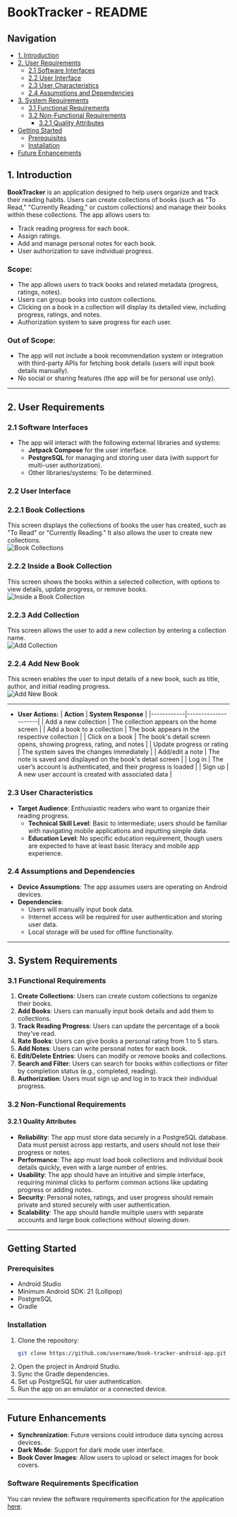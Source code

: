 # BookTracker - README

## Navigation
- [1. Introduction](#1-introduction)
- [2. User Requirements](#2-user-requirements)
  - [2.1 Software Interfaces](#21-software-interfaces)
  - [2.2 User Interface](#22-user-interface)
  - [2.3 User Characteristics](#23-user-characteristics)
  - [2.4 Assumptions and Dependencies](#24-assumptions-and-dependencies)
- [3. System Requirements](#3-system-requirements)
  - [3.1 Functional Requirements](#31-functional-requirements)
  - [3.2 Non-Functional Requirements](#32-non-functional-requirements)
    - [3.2.1 Quality Attributes](#321-quality-attributes)
- [Getting Started](#getting-started)
  - [Prerequisites](#prerequisites)
  - [Installation](#installation)
- [Future Enhancements](#future-enhancements)

## 1. Introduction

**BookTracker** is an application designed to help users organize and track their reading habits. Users can create collections of books (such as "To Read," "Currently Reading," or custom collections) and manage their books within these collections. The app allows users to:
- Track reading progress for each book.
- Assign ratings.
- Add and manage personal notes for each book.
- User authorization to save individual progress.

### Scope:
- The app allows users to track books and related metadata (progress, ratings, notes).
- Users can group books into custom collections.
- Clicking on a book in a collection will display its detailed view, including progress, ratings, and notes.
- Authorization system to save progress for each user.

### Out of Scope:
- The app will not include a book recommendation system or integration with third-party APIs for fetching book details (users will input book details manually).
- No social or sharing features (the app will be for personal use only).

---

## 2. User Requirements

### 2.1 Software Interfaces
- The app will interact with the following external libraries and systems:
  - **Jetpack Compose** for the user interface.
  - **PostgreSQL** for managing and storing user data (with support for multi-user authorization).
  - Other libraries/systems: To be determined.

### 2.2 User Interface

### 2.2.1 Book Collections
This screen displays the collections of books the user has created, such as "To Read" or "Currently Reading." It also allows the user to create new collections.  
![Book Collections](https://github.com/Krame1S/book-tracker-android-app/blob/main/docs/mockups/5470077955028935147.jpg)

### 2.2.2 Inside a Book Collection
This screen shows the books within a selected collection, with options to view details, update progress, or remove books.  
![Inside a Book Collection](https://github.com/Krame1S/book-tracker-android-app/blob/main/docs/mockups/5470077955028935148.jpg)

### 2.2.3 Add Collection
This screen allows the user to add a new collection by entering a collection name.  
![Add Collection](https://github.com/Krame1S/book-tracker-android-app/blob/main/docs/mockups/5470077955028935149.jpg)

### 2.2.4 Add New Book
This screen enables the user to input details of a new book, such as title, author, and initial reading progress.  
![Add New Book](https://github.com/Krame1S/book-tracker-android-app/blob/main/docs/mockups/5470077955028935150.jpg)

---
  
- **User Actions:**
  | **Action** | **System Response** |
  |------------|---------------------|
  | Add a new collection | The collection appears on the home screen |
  | Add a book to a collection | The book appears in the respective collection |
  | Click on a book | The book's detail screen opens, showing progress, rating, and notes |
  | Update progress or rating | The system saves the changes immediately |
  | Add/edit a note | The note is saved and displayed on the book's detail screen |
  | Log in | The user’s account is authenticated, and their progress is loaded |
  | Sign up | A new user account is created with associated data |

### 2.3 User Characteristics
- **Target Audience**: Enthusiastic readers who want to organize their reading progress.
  - **Technical Skill Level**: Basic to intermediate; users should be familiar with navigating mobile applications and inputting simple data.
  - **Education Level**: No specific education requirement, though users are expected to have at least basic literacy and mobile app experience.

### 2.4 Assumptions and Dependencies
- **Device Assumptions**: The app assumes users are operating on Android devices.
- **Dependencies**:
  - Users will manually input book data.
  - Internet access will be required for user authentication and storing user data.
  - Local storage will be used for offline functionality.

---

## 3. System Requirements

### 3.1 Functional Requirements
1. **Create Collections**: Users can create custom collections to organize their books.
2. **Add Books**: Users can manually input book details and add them to collections.
3. **Track Reading Progress**: Users can update the percentage of a book they've read.
4. **Rate Books**: Users can give books a personal rating from 1 to 5 stars.
5. **Add Notes**: Users can write personal notes for each book.
6. **Edit/Delete Entries**: Users can modify or remove books and collections.
7. **Search and Filter**: Users can search for books within collections or filter by completion status (e.g., completed, reading).
8. **Authorization**: Users must sign up and log in to track their individual progress.

### 3.2 Non-Functional Requirements

#### 3.2.1 Quality Attributes
- **Reliability**: The app must store data securely in a PostgreSQL database. Data must persist across app restarts, and users should not lose their progress or notes.
- **Performance**: The app must load book collections and individual book details quickly, even with a large number of entries.
- **Usability**: The app should have an intuitive and simple interface, requiring minimal clicks to perform common actions like updating progress or adding notes.
- **Security**: Personal notes, ratings, and user progress should remain private and stored securely with user authentication.
- **Scalability**: The app should handle multiple users with separate accounts and large book collections without slowing down.

---



## Getting Started

### Prerequisites
- Android Studio
- Minimum Android SDK: 21 (Lollipop)
- PostgreSQL
- Gradle

### Installation
1. Clone the repository:
   ```bash
   git clone https://github.com/username/book-tracker-android-app.git
   ```
2. Open the project in Android Studio.
3. Sync the Gradle dependencies.
4. Set up PostgreSQL for user authentication.
5. Run the app on an emulator or a connected device.

---

## Future Enhancements
- **Synchronization**: Future versions could introduce data syncing across devices.
- **Dark Mode**: Support for dark mode user interface.
- **Book Cover Images**: Allow users to upload or select images for book covers.

### Software Requirements Specification
You can review the software requirements specification for the application [here](https://github.com/Krame1S/book-tracker-android-app/edit/main/docs/requirements/SRS.md).
